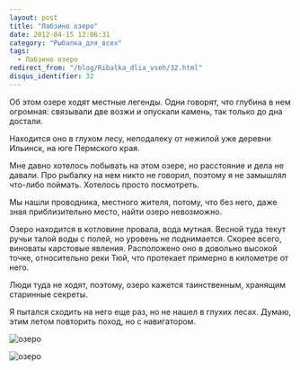 ```yaml
---
layout: post
title: "Лабзино озеро"
date: 2012-04-15 12:06:31
category: "Рыбалка_для_всех"
tags:
  - Лабзино озеро
redirect_from: "/blog/Ribalka_dlia_vseh/32.html"
disqus_identifier: 32
---
```

Об этом озере ходят местные легенды. Одни говорят, что глубина в нем
огромная: связывали две возжи и опускали камень, так только до дна
достали.

Находится оно в глухом лесу, неподалеку от нежилой уже деревни Ильинск,
на юге Пермского края.

Мне давно хотелось побывать на этом озере, но расстояние и дела не
давали. Про рыбалку на нем никто не говорил, поэтому я не замышлял
что-либо поймать. Хотелось просто посмотреть.

Мы нашли проводника, местного жителя, потому, что без него, даже зная
приблизительно место, найти озеро невозможно.

Озеро находится в котловине провала, вода мутная. Весной туда текут
ручьи талой воды с полей, но уровень не поднимается. Скорее всего,
виноваты карстовые явления. Расположено оно в довольно высокой точке,
относительно реки Тюй, что протекает примерно в километре от него.

Люди туда не ходят, поэтому, озеро кажется таинственным, хранящим
старинные секреты.

Я пытался сходить на него еще раз, но не нашел в глухих лесах. Думаю,
этим летом повторить поход, но с навигатором.

![озеро](http://fishingguru.ru/uploads/images/00/00/01/2012/04/15/560f11.jpg)

![озеро](http://fishingguru.ru/uploads/images/00/00/01/2012/04/15/2d7854.jpg)
